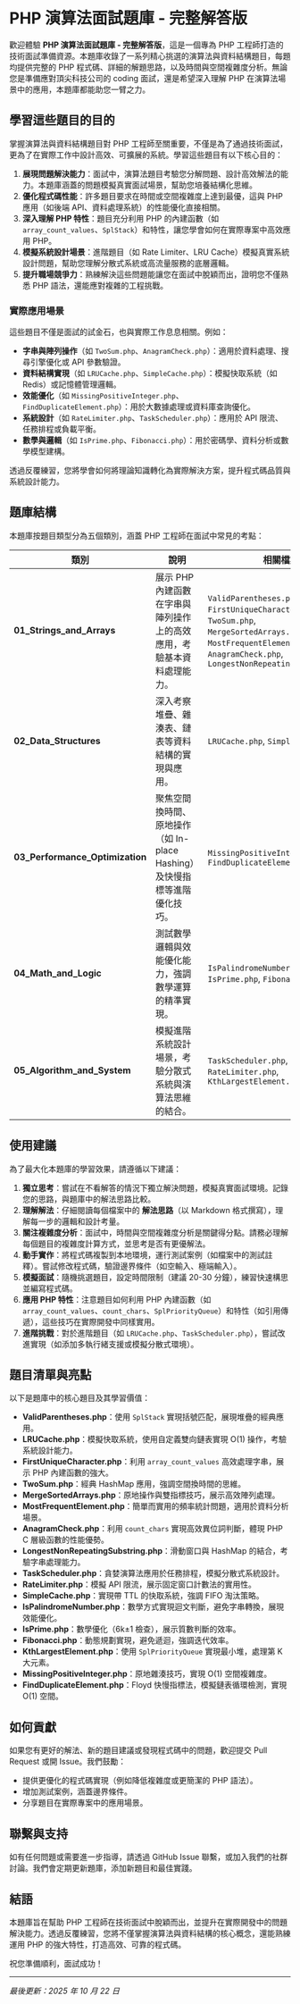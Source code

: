 # PHP 演算法面試題庫 - 完整解答版

歡迎體驗 **PHP 演算法面試題庫 - 完整解答版**，這是一個專為 PHP 工程師打造的技術面試準備資源。本題庫收錄了一系列精心挑選的演算法與資料結構題目，每題均提供完整的 PHP 程式碼、詳細的解題思路，以及時間與空間複雜度分析。無論您是準備應對頂尖科技公司的 coding 面試，還是希望深入理解 PHP 在演算法場景中的應用，本題庫都能助您一臂之力。

## 學習這些題目的目的

掌握演算法與資料結構題目對 PHP 工程師至關重要，不僅是為了通過技術面試，更為了在實際工作中設計高效、可擴展的系統。學習這些題目有以下核心目的：

1. **展現問題解決能力**：面試中，演算法題目考驗您分解問題、設計高效解法的能力。本題庫涵蓋的問題模擬真實面試場景，幫助您培養結構化思維。
2. **優化程式碼性能**：許多題目要求在時間或空間複雜度上達到最優，這與 PHP 應用（如後端 API、資料處理系統）的性能優化直接相關。
3. **深入理解 PHP 特性**：題目充分利用 PHP 的內建函數（如 `array_count_values`、`SplStack`）和特性，讓您學會如何在實際專案中高效應用 PHP。
4. **模擬系統設計場景**：進階題目（如 Rate Limiter、LRU Cache）模擬真實系統設計問題，幫助您理解分散式系統或高流量服務的底層邏輯。
5. **提升職場競爭力**：熟練解決這些問題能讓您在面試中脫穎而出，證明您不僅熟悉 PHP 語法，還能應對複雜的工程挑戰。

### 實際應用場景
這些題目不僅是面試的試金石，也與實際工作息息相關。例如：
- **字串與陣列操作**（如 `TwoSum.php`、`AnagramCheck.php`）：適用於資料處理、搜尋引擎優化或 API 參數驗證。
- **資料結構實現**（如 `LRUCache.php`、`SimpleCache.php`）：模擬快取系統（如 Redis）或記憶體管理邏輯。
- **效能優化**（如 `MissingPositiveInteger.php`、`FindDuplicateElement.php`）：用於大數據處理或資料庫查詢優化。
- **系統設計**（如 `RateLimiter.php`、`TaskScheduler.php`）：應用於 API 限流、任務排程或負載平衡。
- **數學與邏輯**（如 `IsPrime.php`、`Fibonacci.php`）：用於密碼學、資料分析或數學模型建構。

透過反覆練習，您將學會如何將理論知識轉化為實際解決方案，提升程式碼品質與系統設計能力。

## 題庫結構

本題庫按題目類型分為五個類別，涵蓋 PHP 工程師在面試中常見的考點：

| 類別 | 說明 | 相關檔案 |
|------|------|----------|
| **01_Strings_and_Arrays** | 展示 PHP 內建函數在字串與陣列操作上的高效應用，考驗基本資料處理能力。 | `ValidParentheses.php`, `FirstUniqueCharacter.php`, `TwoSum.php`, `MergeSortedArrays.php`, `MostFrequentElement.php`, `AnagramCheck.php`, `LongestNonRepeatingSubstring.php` |
| **02_Data_Structures** | 深入考察堆疊、雜湊表、鏈表等資料結構的實現與應用。 | `LRUCache.php`, `SimpleCache.php` |
| **03_Performance_Optimization** | 聚焦空間換時間、原地操作（如 In-place Hashing）及快慢指標等進階優化技巧。 | `MissingPositiveInteger.php`, `FindDuplicateElement.php` |
| **04_Math_and_Logic** | 測試數學邏輯與效能優化能力，強調數學運算的精準實現。 | `IsPalindromeNumber.php`, `IsPrime.php`, `Fibonacci.php` |
| **05_Algorithm_and_System** | 模擬進階系統設計場景，考驗分散式系統與演算法思維的結合。 | `TaskScheduler.php`, `RateLimiter.php`, `KthLargestElement.php` |

## 使用建議

為了最大化本題庫的學習效果，請遵循以下建議：

1. **獨立思考**：嘗試在不看解答的情況下獨立解決問題，模擬真實面試環境。記錄您的思路，與題庫中的解法思路比較。
2. **理解解法**：仔細閱讀每個檔案中的 **解法思路**（以 Markdown 格式撰寫），理解每一步的邏輯和設計考量。
3. **關注複雜度分析**：面試中，時間與空間複雜度分析是關鍵得分點。請務必理解每個題目的複雜度計算方式，並思考是否有更優解法。
4. **動手實作**：將程式碼複製到本地環境，運行測試案例（如檔案中的測試註釋）。嘗試修改程式碼，驗證邊界條件（如空輸入、極端輸入）。
5. **模擬面試**：隨機挑選題目，設定時間限制（建議 20-30 分鐘），練習快速構思並編寫程式碼。
6. **應用 PHP 特性**：注意題目如何利用 PHP 內建函數（如 `array_count_values`、`count_chars`、`SplPriorityQueue`）和特性（如引用傳遞），這些技巧在實際開發中同樣實用。
7. **進階挑戰**：對於進階題目（如 `LRUCache.php`、`TaskScheduler.php`），嘗試改進實現（如添加多執行緒支援或模擬分散式環境）。

## 題目清單與亮點

以下是題庫中的核心題目及其學習價值：

- **ValidParentheses.php**：使用 `SplStack` 實現括號匹配，展現堆疊的經典應用。
- **LRUCache.php**：模擬快取系統，使用自定義雙向鏈表實現 O(1) 操作，考驗系統設計能力。
- **FirstUniqueCharacter.php**：利用 `array_count_values` 高效處理字串，展示 PHP 內建函數的強大。
- **TwoSum.php**：經典 HashMap 應用，強調空間換時間的思維。
- **MergeSortedArrays.php**：原地操作與雙指標技巧，展示高效陣列處理。
- **MostFrequentElement.php**：簡單而實用的頻率統計問題，適用於資料分析場景。
- **AnagramCheck.php**：利用 `count_chars` 實現高效異位詞判斷，體現 PHP C 層級函數的性能優勢。
- **LongestNonRepeatingSubstring.php**：滑動窗口與 HashMap 的結合，考驗字串處理能力。
- **TaskScheduler.php**：貪婪演算法應用於任務排程，模擬分散式系統設計。
- **RateLimiter.php**：模擬 API 限流，展示固定窗口計數法的實用性。
- **SimpleCache.php**：實現帶 TTL 的快取系統，強調 FIFO 淘汰策略。
- **IsPalindromeNumber.php**：數學方式實現迴文判斷，避免字串轉換，展現效能優化。
- **IsPrime.php**：數學優化（6k±1 檢查），展示質數判斷的效率。
- **Fibonacci.php**：動態規劃實現，避免遞迴，強調迭代效率。
- **KthLargestElement.php**：使用 `SplPriorityQueue` 實現最小堆，處理第 K 大元素。
- **MissingPositiveInteger.php**：原地雜湊技巧，實現 O(1) 空間複雜度。
- **FindDuplicateElement.php**：Floyd 快慢指標法，模擬鏈表循環檢測，實現 O(1) 空間。

## 如何貢獻

如果您有更好的解法、新的題目建議或發現程式碼中的問題，歡迎提交 Pull Request 或開 Issue。我們鼓勵：
- 提供更優化的程式碼實現（例如降低複雜度或更簡潔的 PHP 語法）。
- 增加測試案例，涵蓋邊界條件。
- 分享題目在實際專案中的應用場景。

## 聯繫與支持

如有任何問題或需要進一步指導，請透過 GitHub Issue 聯繫，或加入我們的社群討論。我們會定期更新題庫，添加新題目和最佳實踐。

## 結語

本題庫旨在幫助 PHP 工程師在技術面試中脫穎而出，並提升在實際開發中的問題解決能力。透過反覆練習，您將不僅掌握演算法與資料結構的核心概念，還能熟練運用 PHP 的強大特性，打造高效、可靠的程式碼。

祝您準備順利，面試成功！

---

*最後更新：2025 年 10 月 22 日*